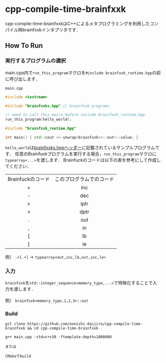 # cpp-compile-time-brainfxxk

cpp-compile-time-brainfxxkはC++によるメタプログラミングを利用したコンパイル時brainfxxkインタプリタです．

## How To Run
### 実行するプログラムの選択

main.cpp内で`run_this_program`マクロを`#include brainfxxk_runtime.hpp`の前に呼び出します．

`main.cpp`
```c++
#include <iostream>

#include "brainfxxks.hpp" // brainfxxk programs

// need to call this macro before include brainfxxk_runtime.hpp
run_this_program(hello_world);

#include "brainfxxk_runtime.hpp"

int main() { std::cout << unwrap<brainfxxk<>::out>::value; }

```

`hello_world`は[brainfxxks.hppヘッダー](https://github.com/oonishi-daijiro/cpp-compile-time-brainfxxk/blob/master/brainfxxks.hpp)に記載されているサンプルプログラムです．
任意のBrainfuxkプログラムを実行する場合，`run_this_program`マクロに`typearray<...>`を渡します．
Brainfuckのコードは以下の表を参考にして作成してください．

|                   |                          |
| :---------------: | :----------------------: |
| Brainfuckのコード | このプログラムでのコード |   
| +                 | inc                      |
| -                 | dec                      |
| >                 | iptr                     |
| <                 | dptr                     |
| .                 | out                      |
| ,                 | in                       |
| [                 | lb                       |
| ]                 | le                       |

例）
`.+[.+]` → `typearray<out,inc,lb,out,inc,le>`


### 入力
`brainfxxk`を`std::integer_sequence<memory_type,...>`で特殊化することで入力を渡します．<br><br>
例）
`brainfxxk<memory_type,1,2,3>::out`

### Build
```
git clone https://github.com/oonishi-daijiro/cpp-compile-time-brainfxxk && cd cpp-compile-time-brainfxxk
```
```
g++ main.cpp -std=c++20 -ftemplate-depth=1000000

または

CMakeでbuild
```

